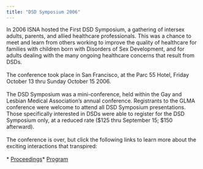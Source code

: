 ```yaml
---
title: "DSD Symposium 2006"
---
```


In 2006 <span class="caps">ISNA</span> hosted the First <span class="caps">DSD</span> Symposium, a gathering of intersex adults, parents, and allied healthcare professionals. This was a chance to meet and learn from others working to improve the quality of healthcare for families with children born with Disorders of Sex Development, and for adults dealing with the many ongoing healthcare concerns that result from <span class="caps">DSD</span>s.<br><br>The conference took place in San Francisco, at the Parc 55 Hotel, Friday October 13 thru Sunday October 15 2006.<br><br>The <span class="caps">DSD</span> Symposium was a mini-conference, held within the Gay and Lesbian Medical Association&#8217;s annual conference. Registrants to the <span class="caps">GLMA</span> conference were welcome to attend all <span class="caps">DSD</span> Symposium presentations. Those specifically interested in <span class="caps">DSD</span>s were able to register for the <span class="caps">DSD</span> Symposium only, at a reduced rate ($125 thru September 15; $150 afterward).<br><br>The conference is over, but click the following links to learn more about the exciting interactions that transpired:<br><br>* [Proceedings][1]* [Program][2]

 [1]: /files/DSD_Symposium_Proceedings.pdf
 [2]: /files/DSD_Symposium_Program.pdf%3C%21--textileRef%3A9537050245d852e343fd0a%3A1%3Ashelve--%3E